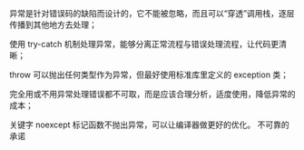 异常是针对错误码的缺陷而设计的，它不能被忽略，而且可以“穿透”调用栈，逐层传播到其他地方去处理；

使用 try-catch 机制处理异常，能够分离正常流程与错误处理流程，让代码更清晰；

throw 可以抛出任何类型作为异常，但最好使用标准库里定义的 exception 类；

完全用或不用异常处理错误都不可取，而是应该合理分析，适度使用，降低异常的成本；

关键字 noexcept 标记函数不抛出异常，可以让编译器做更好的优化。 不可靠的承诺